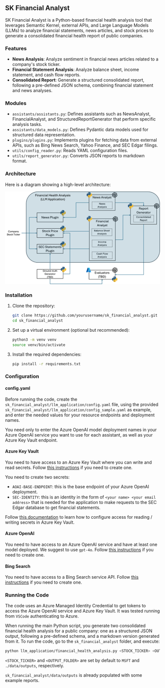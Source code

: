 ## SK Financial Analyst

SK Financial Analyst is a Python-based financial health analysis tool that leverages Semantic Kernel, external APIs, and Large Language Models (LLMs) to analyze financial statements, news articles, and stock prices to generate a consolidated financial health report of public companies.

### Features

- **News Analysis**: Analyze sentiment in financial news articles related to a company's stock ticker.
- **Financial Statement Analysis**: Analyze balance sheet, income statement, and cash flow reports.
- **Consolidated Report**: Generate a structured consolidated report, following a pre-defined JSON schema, combining financial statement and news analyses.

### Modules

- `assistants/assistants.py`: Defines assistants such as NewsAnalyst, FinancialAnalyst, and StructuredReportGenerator that perform specific analysis tasks.
- `assistants/data_models.py`: Defines Pydantic data models used for structured data representation.
- `plugins/plugins.py`: Implements plugins for fetching data from external APIs, such as Bing News Search, Yahoo Finance, and SEC Edgar filings.
- `utils/config_reader.py`: Reads YAML configuration files.
- `utils/report_generator.py`: Converts JSON reports to markdown format.

### Architecture

Here is a diagram showing a high-level architecture:

![Architecture Diagram](./architecture.png)

### Installation

1. Clone the repository:
   ```bash
   git clone https://github.com/yourusername/sk_financial_analyst.git
   cd sk_financial_analyst

2. Set up a virtual environment (optional but recommended):
   ```bash
   python3 -m venv venv
   source venv/bin/activate

3. Install the required dependencies:
   ```bash
   pip install -r requirements.txt

### Configuration

#### config.yaml

Before running the code, create the `sk_financial_analyst/llm_application/config.yaml` file, using the provided `sk_financial_analyst/llm_application/config_sample.yaml` as example, and enter the needed values for your resource endpoints and deployment names.

You need only to enter the Azure OpenAI model deployment names in your Azure OpenAI service you want to use for each assistant, as well as your Azure Key Vault endpoint.

#### Azure Key Vault

You need to have access to an Azure Key Vault where you can write and read secrets. Follow [this instructions](https://learn.microsoft.com/en-us/azure/key-vault/general/quick-create-portal) if you need to create one.

You need to create two secrets:
- `AOAI-BASE-ENDPOINT`: this is the base endpoint of your Azure OpenAI deployment.
- `SEC-IDENTITY`: this is an identity in the form of `<your name> <your email address>` that is needed for the application to make requests to the SEC Edgar database to get financial statements.

Follow [this documentation](https://learn.microsoft.com/en-us/azure/key-vault/general/security-features#controlling-access-to-key-vault-data) to learn how to configure access for reading / writing secrets in Azure Key Vault.

#### Azure OpenAI

You need to have access to an Azure OpenAI service and have at least one model deployed. We suggest to use `gpt-4o`. Follow [this instructions](https://learn.microsoft.com/en-us/azure/ai-services/openai/how-to/create-resource) if you need to create one.

#### Bing Search

You need to have access to a Bing Search service API. Follow [this instructions](https://learn.microsoft.com/en-us/bing/search-apis/bing-web-search/create-bing-search-service-resource) if you need to create one.

### Running the Code

The code uses an Azure Managed Identity Credential to get tokens to access the Azure OpenAI service and Azure Key Vault. It was tested running from `VSCode` authenticating to Azure.

When running the main Python script, you generate two consolidated financial health analysis for a public company: one as a structured JSON output, following a pre-defined schema, and a markdown version generated from it. To run the code, go to the `sk_financial_analyst` folder, and execute:

```bash
python llm_application/financial_health_analysis.py <STOCK_TICKER> <OUTPUT_FOLDER>
```

`<STOCK_TICKER>` and `<OUTPUT_FOLDER>` are set by default to `MSFT` and `./data/outputs`, respectively.

`sk_financial_analyst/data/outputs` is already populated with some example reports.


